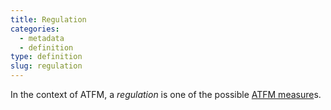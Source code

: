 ```yaml
---
title: Regulation
categories:
  - metadata
  - definition
type: definition
slug: regulation
---
```


In the context of ATFM, a *regulation* is one of the possible
[ATFM measure](/reference/definition/aftm-measure/)s.
